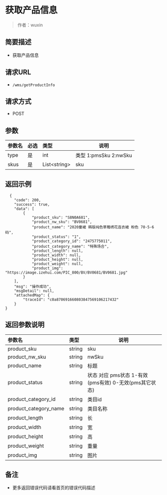 # 获取产品信息

> 作者：wuxin

## 简要描述

- 获取产品信息

## 请求URL
- `/wms/getProductInfo`
  
## 请求方式
- POST 

## 参数

|参数名|必选|类型|说明|
|:----    |:---|:----- |-----   |
|type |是  |int |类型 1:pmsSku 2:nwSku   |
|skus |是  |List&lt;string> | sku    |


## 返回示例 

``` 
  {
    "code": 200,
    "success": true,
    "data": [
        {
            "product_sku": "S8N0A681",
            "product_nw_sku": "BV0681",
            "product_name": "2020童裙 韩版纯色草莓绣花连衣裙 粉色 70-5-6码",
            "product_status": "1",
            "product_category_id": "2475775011",
            "product_category_name": "特殊场合",
            "product_length": null,
            "product_width": null,
            "product_height": null,
            "product_weight": null,
            "product_img": "https://image.izehui.com/PIC_800/BV/BV0681/BV0681.jpg"
        }
    ],
    "msg": "操作成功",
    "msgDetail": null,
    "attachedMap": {
        "traceId": "c0a870691660803847569106217432"
    }
}
```

## 返回参数说明 

|参数名|类型|说明|
|:-----  |:-----|-----                           |
|product_sku |string   |sku  |
|product_nw_sku |string   |nwSku  |
|product_name |string   |标题  |
|product_status |string   |状态  对应 pms状态 1-有效(pms有效) 0-无效(pms其它状态) |
|product_category_id |string   |类目id  |
|product_category_name |string   |类目名称  |
|product_length |string   |长  |
|product_width |string   | 宽 |
|product_height |string   |高  |
|product_weight |string   |重量  |
|product_img |string   |图片  |

## 备注 

- 更多返回错误代码请看首页的错误代码描述